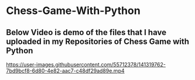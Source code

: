 # Chess-Game-With-Python

## Below Video is demo of the files that I have uploaded in my Repositories of Chess Game with Python




https://user-images.githubusercontent.com/55712378/141319762-7bd9bcf8-6d80-4e82-aac7-c48df29ad89e.mp4

